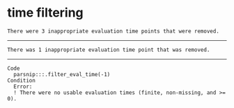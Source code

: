 # time filtering

    There were 3 inappropriate evaluation time points that were removed.

---

    There was 1 inappropriate evaluation time point that was removed.

---

    Code
      parsnip:::.filter_eval_time(-1)
    Condition
      Error:
      ! There were no usable evaluation times (finite, non-missing, and >= 0).

